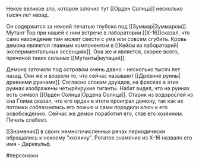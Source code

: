 Некое великое зло, которое заточил тут [[Орден Солнца]] несколько тысяч лет назад. 

Он содержится за некоей печатью глубоко под [[Зуммар|Зуммаром]]. Мутант Тор при нашей с ним встрече в лаборатории [[Х-16]]сказал, что само нахождение там может свести с ума или совсем сгубить. Кровь демона является главным компонентом в [[Кейсы из лабораторий|экспериментальных эссенциях]]. Она же и является, скорее всего, причиной таких сильных [[Мутанты|мутаций]].

Демона заточили под островом очень давно - несколько тысяч лет назад. Они же и возвели то, что сейчас называют [[Древние руины|древними руинами]]. Согласно словам друидов, на фресках в этих руинах изображены четырёхрукие гиганты. Набат видел, что на руинах есть символ [[Орден Солнца|Ордена Солнца]]. Старик из водорослей из сна Глима сказал, что его орден в итоге проиграл демону, так как их потомки соблазнились его ложью и сами породили ключ к его освобождению. Сейчас же демон поработил его, став его хозяином. Печать слабеет.

[[Знамения]] в своих немногочисленных речах периодически обращались к некоему "хозяину". Рогатое знамение из Х-16 назвало его имя - Дарквульф.

#персонажи 